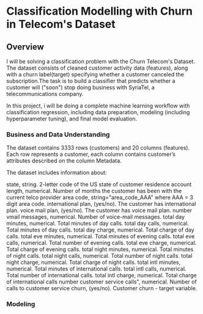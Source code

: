 # Classification Modelling with Churn in Telecom's Dataset
## Overview
I will be solving a classification problem with the Churn Telecom's Dataset. The dataset consists of cleaned customer activity data (features), along with a churn label(target) specifying whether a customer canceled the subscription.The task is to build a classifier that predicts whether a customer will ("soon") stop doing business with SyriaTel, a telecommunications company. 

In this project, i will be doing a complete machine learning workflow with classification regression, including data preparation, modeling (including hyperparameter tuning), and final model evaluation.

### Business and Data Understanding

The dataset contains 3333 rows (customers) and 20 columns (features). Each row represents a customer, each column contains customer’s attributes described on the column Metadata.

The dataset includes information about:

state, string. 2-letter code of the US state of customer residence
account length, numerical. Number of months the customer has been with the current telco provider
area code, string="area_code_AAA" where AAA = 3 digit area code.
international plan, (yes/no). The customer has international plan.
voice mail plan, (yes/no). The customer has voice mail plan.
number vmail messages, numerical. Number of voice-mail messages.
total day minutes, numerical. Total minutes of day calls.
total day calls, numerical. Total minutes of day calls.
total day charge, numerical. Total charge of day calls.
total eve minutes, numerical. Total minutes of evening calls.
total eve calls, numerical. Total number of evening calls.
total eve charge, numerical. Total charge of evening calls.
total night minutes, numerical. Total minutes of night calls.
total night calls, numerical. Total number of night calls.
total night charge, numerical. Total charge of night calls.
total intl minutes, numerical. Total minutes of international calls.
total intl calls, numerical. Total number of international calls.
total intl charge, numerical. Total charge of international calls
number customer service calls", numerical. Number of calls to customer service
churn, (yes/no). Customer churn - target variable.


### Modeling
